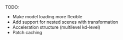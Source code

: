 TODO:
- Make model loading more flexible
- Add support for nested scenes with transformation
- Acceleration structure (multilevel kd-level)
- Patch caching